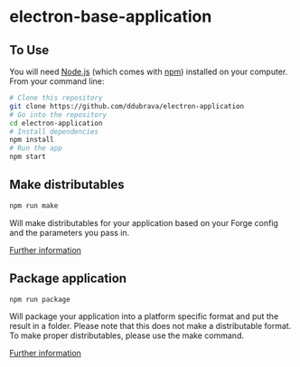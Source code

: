 # electron-base-application

## To Use

You will need [Node.js](https://nodejs.org/en/download/) (which comes with [npm](http://npmjs.com)) installed on your computer. From your command line:

```bash
# Clone this repository
git clone https://github.com/ddubrava/electron-application
# Go into the repository
cd electron-application
# Install dependencies
npm install
# Run the app
npm start
```

## Make distributables

```bash
npm run make
```

Will make distributables for your application based on your Forge config and the parameters you pass in.

[Further information](https://www.electronforge.io/cli#make)

## Package application

```bash
npm run package
```

Will package your application into a platform specific format and put the result in a folder. Please note that this does not make a distributable format. To make proper distributables, please use the make command.

[Further information](https://www.electronforge.io/cli#make)
